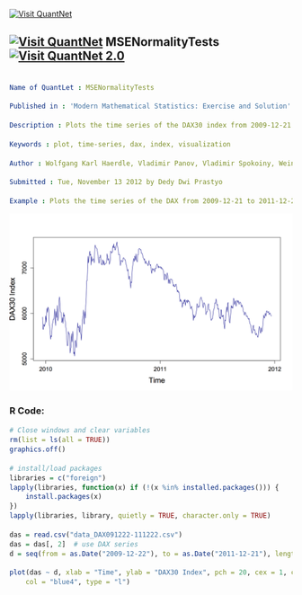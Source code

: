 
[<img src="https://github.com/QuantLet/Styleguide-and-FAQ/blob/master/pictures/banner.png" width="888" alt="Visit QuantNet">](http://quantlet.de/)

## [<img src="https://github.com/QuantLet/Styleguide-and-FAQ/blob/master/pictures/qloqo.png" alt="Visit QuantNet">](http://quantlet.de/) **MSENormalityTests** [<img src="https://github.com/QuantLet/Styleguide-and-FAQ/blob/master/pictures/QN2.png" width="60" alt="Visit QuantNet 2.0">](http://quantlet.de/)

```yaml

Name of QuantLet : MSENormalityTests

Published in : 'Modern Mathematical Statistics: Exercise and Solution'

Description : Plots the time series of the DAX30 index from 2009-12-21 to 2011-12-22

Keywords : plot, time-series, dax, index, visualization

Author : Wolfgang Karl Haerdle, Vladimir Panov, Vladimir Spokoiny, Weining Wang

Submitted : Tue, November 13 2012 by Dedy Dwi Prastyo

Example : Plots the time series of the DAX from 2009-12-21 to 2011-12-22

```

![Picture1](MSENormalityTests.png)


### R Code:
```r
# Close windows and clear variables
rm(list = ls(all = TRUE))
graphics.off()

# install/load packages
libraries = c("foreign")
lapply(libraries, function(x) if (!(x %in% installed.packages())) {
    install.packages(x)
})
lapply(libraries, library, quietly = TRUE, character.only = TRUE)

das = read.csv("data_DAX091222-111222.csv")
das = das[, 2]  # use DAX series
d = seq(from = as.Date("2009-12-22"), to = as.Date("2011-12-21"), length.out = 515)

plot(das ~ d, xlab = "Time", ylab = "DAX30 Index", pch = 20, cex = 1, cex.axis = 1.2, cex.lab = 1.5, lab = c(3, 3, 0), main = "", 
    col = "blue4", type = "l") 

```
